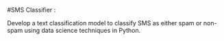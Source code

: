 #SMS Classifier :

Develop a text classification model to
classify SMS as either spam or non-spam
using data science techniques in Python.
